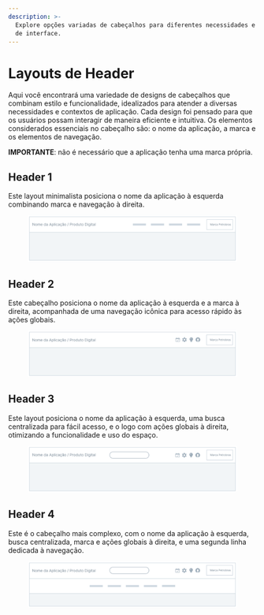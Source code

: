 ```yaml
---
description: >-
  Explore opções variadas de cabeçalhos para diferentes necessidades e estilos
  de interface.
---
```


# Layouts de Header

Aqui você encontrará uma variedade de designs de cabeçalhos que combinam estilo e funcionalidade, idealizados para atender a diversas necessidades e contextos de aplicação. Cada design foi pensado para que os usuários possam interagir de maneira eficiente e intuitiva. Os elementos considerados essenciais no cabeçalho são: o nome da aplicação, a marca e os elementos de navegação.

**IMPORTANTE**: não é necessário que a aplicação tenha uma marca própria.

## Header 1

Este layout minimalista posiciona o nome da aplicação à esquerda combinando marca e navegação à direita.

<figure><img src="../.gitbook/assets/header-1 (1).svg" alt=""><figcaption></figcaption></figure>

## Header 2

Este cabeçalho posiciona o nome da aplicação à esquerda e a marca à direita, acompanhada de uma navegação icônica para acesso rápido às ações globais.

<figure><img src="../.gitbook/assets/header-2 (1).svg" alt=""><figcaption></figcaption></figure>

## Header 3

Este layout posiciona o nome da aplicação à esquerda, uma busca centralizada para fácil acesso, e o logo com ações globais à direita, otimizando a funcionalidade e uso do espaço.

<figure><img src="../.gitbook/assets/header-3 (1).svg" alt=""><figcaption></figcaption></figure>

## Header 4

Este é o cabeçalho mais complexo, com o nome da aplicação à esquerda, busca centralizada, marca e ações globais à direita, e uma segunda linha dedicada à navegação.

<figure><img src="../.gitbook/assets/header-4 (1).svg" alt=""><figcaption></figcaption></figure>
